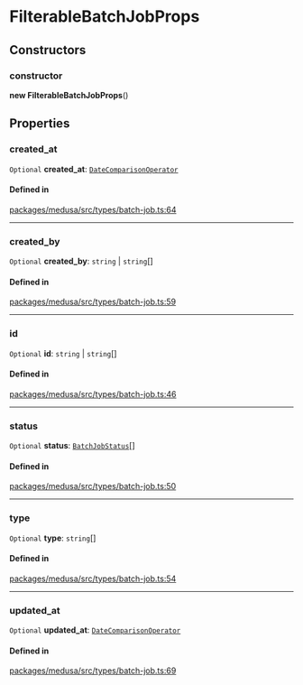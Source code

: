 # FilterableBatchJobProps

## Constructors

### constructor

**new FilterableBatchJobProps**()

## Properties

### created\_at

 `Optional` **created\_at**: [`DateComparisonOperator`](DateComparisonOperator.md)

#### Defined in

[packages/medusa/src/types/batch-job.ts:64](https://github.com/medusajs/medusa/blob/3d9f5ae63/packages/medusa/src/types/batch-job.ts#L64)

___

### created\_by

 `Optional` **created\_by**: `string` \| `string`[]

#### Defined in

[packages/medusa/src/types/batch-job.ts:59](https://github.com/medusajs/medusa/blob/3d9f5ae63/packages/medusa/src/types/batch-job.ts#L59)

___

### id

 `Optional` **id**: `string` \| `string`[]

#### Defined in

[packages/medusa/src/types/batch-job.ts:46](https://github.com/medusajs/medusa/blob/3d9f5ae63/packages/medusa/src/types/batch-job.ts#L46)

___

### status

 `Optional` **status**: [`BatchJobStatus`](../enums/BatchJobStatus.md)[]

#### Defined in

[packages/medusa/src/types/batch-job.ts:50](https://github.com/medusajs/medusa/blob/3d9f5ae63/packages/medusa/src/types/batch-job.ts#L50)

___

### type

 `Optional` **type**: `string`[]

#### Defined in

[packages/medusa/src/types/batch-job.ts:54](https://github.com/medusajs/medusa/blob/3d9f5ae63/packages/medusa/src/types/batch-job.ts#L54)

___

### updated\_at

 `Optional` **updated\_at**: [`DateComparisonOperator`](DateComparisonOperator.md)

#### Defined in

[packages/medusa/src/types/batch-job.ts:69](https://github.com/medusajs/medusa/blob/3d9f5ae63/packages/medusa/src/types/batch-job.ts#L69)

